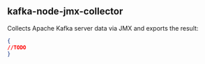 ## kafka-node-jmx-collector

Collects Apache Kafka server data via JMX and exports the result:
```json
{
//TODO
}
```

